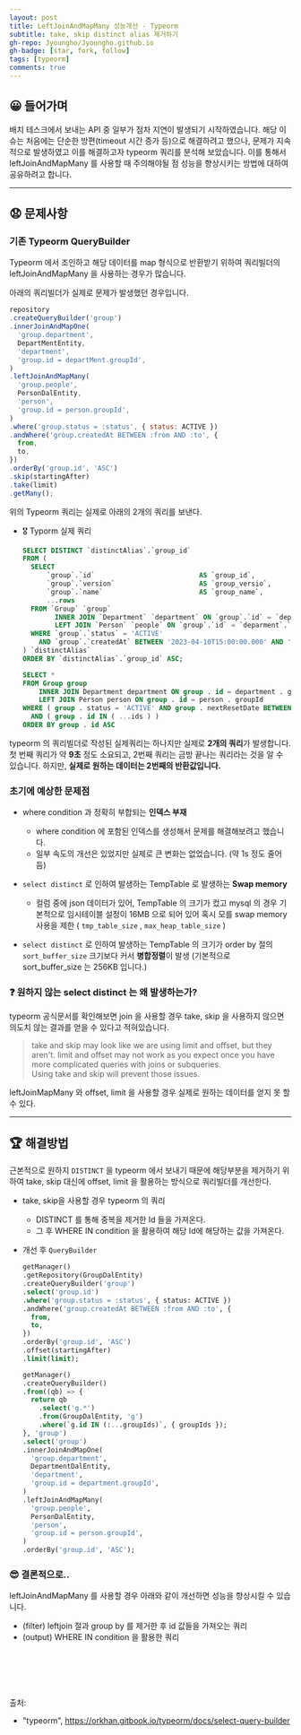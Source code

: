 ```yaml
---
layout: post
title: LeftJoinAndMapMany 성능개선 - Typeorm
subtitle: take, skip distinct alias 제거하기 
gh-repo: Jyoungho/Jyoungho.github.io
gh-badge: [star, fork, follow]
tags: [typeorm]
comments: true
---
```


## 😀 들어가며

배치 테스크에서 보내는 API 중 일부가 점차 지연이 발생되기 시작하였습니다. 해당 이슈는 처음에는 단순한 방편(timeout 시간 증가 등)으로 해결하려고 했으나, 문제가 지속적으로 발생하였고 이를 해결하고자 typeorm 쿼리를 분석해 보았습니다. 이를 통해서 leftJoinAndMapMany 를 사용할 때 주의해야될 점 성능을 향상시키는 방법에 대하여 공유하려고 합니다.

---

## 😧 문제사항

### 기존 Typeorm QueryBuilder

Typeorm 에서 조인하고 해당 데이터를 map 형식으로 반환받기 위하여 쿼리빌더의 leftJoinAndMapMany 을 사용하는 경우가 많습니다.

아래의 쿼리빌더가 실제로 문제가 발생했던 경우입니다.

``` javascript 
repository
.createQueryBuilder('group')
.innerJoinAndMapOne(
  'group.department',
  DepartMentEntity,
  'department',
  'group.id = departMent.groupId',
)
.leftJoinAndMapMany(
  'group.people',
  PersonDalEntity,
  'person',
  'group.id = person.groupId',
)
.where('group.status = :status', { status: ACTIVE })
.andWhere('group.createdAt BETWEEN :from AND :to', {
  from,
  to,
})
.orderBy('group.id', 'ASC')
.skip(startingAfter)
.take(limit)
.getMany();
```

위의 Typeorm 쿼리는 실제로 아래의 2개의 쿼리를 보낸다.

- 🎖️ Typorm 실제 쿼리

    ```sql
    SELECT DISTINCT `distinctAlias`.`group_id`
    FROM (
      SELECT 
          `group`.`id`                          AS `group_id`,
          `group`.`version`                     AS `group_versio`,
          `group`.`name`                        AS `group_name`,
          ...rows
      FROM `Group` `group`
            INNER JOIN `Department` `department` ON `group`.`id` = `department`.`groupId`
            LEFT JOIN `Person` `people` ON `group`.`id` = `deparment`.`groupId`
      WHERE `group`.`status` = 'ACTIVE'
        AND `group`.`createdAt` BETWEEN '2023-04-10T15:00:00.000' AND '2023-04-23T15:00:00.000'
    ) `distinctAlias` 
    ORDER BY `distinctAlias`.`group_id` ASC;
    ```

    ```sql
    SELECT * 
    FROM Group group 
        INNER JOIN Department department ON group . id = department . groupId
        LEFT JOIN Person person ON group . id = person . groupId 
    WHERE ( group . status = 'ACTIVE' AND group . nextResetDate BETWEEN '2023-04-10T15:00:00.000' AND '2023-04-23T15:00:00.000' ) 
      AND ( group . id IN ( ...ids ) )
    ORDER BY group . id ASC
    ```


typeorm 의 쿼리빌더로 작성된 실제쿼리는 하나지만 실제로 **2개의 쿼리**가 발생합니다.
첫 번째 쿼리가 약 **9초** 정도 소요되고, 2번째 쿼리는 금방 끝나는 쿼리라는 것을 알 수 있습니다.
하지만, **실제로 원하는 데이터는 2번째의 반환값입니다.**

### 초기에 예상한 문제점

- where condition 과 정확히 부합되는 **인덱스 부재**
    - where condition 에 포함된 인덱스를 생성해서 문제를 해결해보려고 했습니다.
    - 일부 속도의 개선은 있었지만 실제로 큰 변화는 없었습니다. (약 1s 정도 줄어듬)

- `select distinct` 로 인하여 발생하는 TempTable 로 발생하는 **Swap memory**
    - 컬럼 중에 json 데이터가 있어, TempTable 의 크기가 컸고 mysql 의 경우 기본적으로 임시테이블 설정이 16MB 으로 되어 있어 혹시 모를 swap memory 사용을 제한
      ( `tmp_table_size` , `max_heap_table_size` )

- `select distinct` 로 인하여 발생하는 TempTable 의 크기가 order by 절의 `sort_buffer_size` 크기보다 커서 **병합정렬**이 발생 (기본적으로 sort_buffer_size 는 256KB 입니다.)



### ❓ 원하지 않는 select distinct 는 왜 발생하는가?

typeorm 공식문서를 확인해보면 join 을 사용할 경우 take, skip 을 사용하지 않으면 의도치 않는 결과를 얻을 수 있다고 적혀있습니다.

> take and skip may look like we are using limit and offset, but they aren't. limit and offset may not work as you expect once you have more complicated queries with joins or subqueries. Using take and skip will prevent those issues.
>

leftJoinMapMany 와 offset, limit 을 사용할 경우 실제로 원하는 데이터를 얻지 못 할 수 있다.

---

## 🏆 해결방법

근본적으로 원하지 `DISTINCT` 을 typeorm 에서 보내기 때문에 해당부분을 제거하기 위하여 take, skip 대신에 offset, limit 을 활용하는 방식으로 쿼리빌더를 개선한다.

- take, skip을 사용할 경우 typeorm 의 쿼리
    - DISTINCT 를 통해 중복을 제거한 Id 들을 가져온다.
    - 그 후 WHERE IN condition 을 활용하여 해당 Id에 해당하는 값을 가져온다.
- 개선 후 `QueryBuilder`

    ``` sql
    getManager()
    .getRepository(GroupDalEntity)
    .createQueryBuilder('group')
    .select('group.id')
    .where('group.status = :status', { status: ACTIVE })
    .andWhere('group.createdAt BETWEEN :from AND :to', {
      from,
      to,
    })
    .orderBy('group.id', 'ASC')
    .offset(startingAfter)
    .limit(limit);
    ```

    ```sql
    getManager()
    .createQueryBuilder()
    .from((qb) => {
      return qb
        .select('g.*')
        .from(GroupDalEntity, 'g')
        .where(`g.id IN (:...groupIds)`, { groupIds });
    }, 'group')
    .select('group')
    .innerJoinAndMapOne(
      'group.department',
      DepartmentDalEntity,
      'department',
      'group.id = department.groupId',
    )
    .leftJoinAndMapMany(
      'group.people',
      PersonDalEntity,
      'person',
      'group.id = person.groupId',
    )
    .orderBy('group.id', 'ASC');
    ```


### 😎 결론적으로..

leftJoinAndMapMany 를 사용할 경우 아래와 같이 개선하면 성능을 향상시킬 수 있습니다.

- (filter) leftjoin 절과 group by 를 제거한 후 id 값들을 가져오는 쿼리
- (output) WHERE IN condition 을 활용한 쿼리

<br><br>
---
출처:
- "typeorm", https://orkhan.gitbook.io/typeorm/docs/select-query-builder